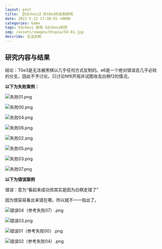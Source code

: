 ```yaml
---
layout: post
title: 【5dchess】对t0e3的反制研究
date: 2021-5-12 17:30:55 +0800
categories: Game
tags: 5dchess 游戏 5dchess研究
img: /assets/images/Utopia/5d-01.jpg
describe: 无法反制
---
```


## 研究内容与结果

结论：T0e3是无法被黑棋以几乎任何方式反制的。e6是一个绝对错误且几乎必败的分支，因此不予讨论。只讨论Nf6开局并试图攻击白棋f2的情况。

**以下为失败案例：**

![失败01.png](https://i.loli.net/2021/05/12/wTAnr9eR8CJVduF.png)

![失败00.png](https://i.loli.net/2021/05/12/NM5Csn9ETKFcHSL.png)

![失败04.png](https://i.loli.net/2021/05/12/TBx2tXkCrqLG4iz.png)

![失败06.png](https://i.loli.net/2021/05/12/lnwy45qUWbhMgxj.png)

![失败02.png](https://i.loli.net/2021/05/12/i7t51PxIWqbsUSm.png)

![失败05.png](https://i.loli.net/2021/05/12/qHSi1UWcPev3zdh.png)

![失败03.png](https://i.loli.net/2021/05/12/G72kVT5uwvm8LnP.png)

![失败07.png](https://i.loli.net/2021/05/12/8ixZbM19I5geTK4.png)

**以下为错误案例**

错误：意为“看起来成功但其实是因为白棋走错了”

因为很容易看出来错在哪，所以就不一一指出了。

![错误04（参考失败07）.png](https://i.loli.net/2021/05/12/dDguj7OMl3ckQbs.png)

![错误03.png](https://i.loli.net/2021/05/12/bAcu6ZLKXFBnx4r.png)

![错误01（参考失败00）.png](https://i.loli.net/2021/05/12/XCOsSc3MxLHnE5W.png)

![错误02（参考失败04）.png](https://i.loli.net/2021/05/12/49H6KapxeDzE2sV.png)